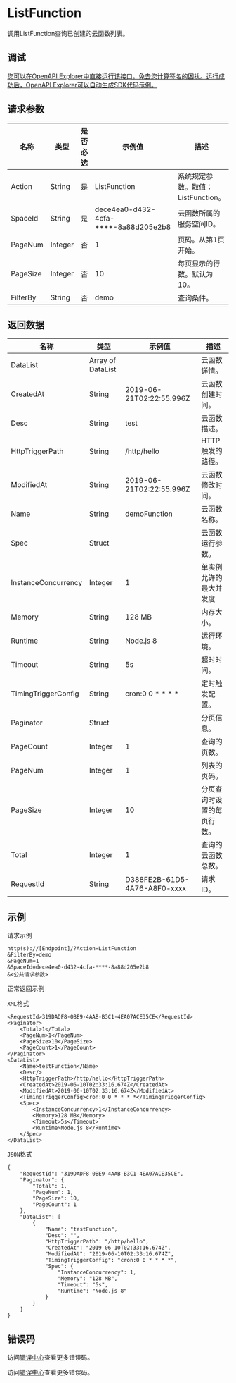 # ListFunction

调用ListFunction查询已创建的云函数列表。

## 调试

[您可以在OpenAPI Explorer中直接运行该接口，免去您计算签名的困扰。运行成功后，OpenAPI Explorer可以自动生成SDK代码示例。](https://api.aliyun.com/#product=MPServerless&api=ListFunction&type=RPC&version=2019-06-15)

## 请求参数

|名称|类型|是否必选|示例值|描述|
|--|--|----|---|--|
|Action|String|是|ListFunction|系统规定参数。取值：ListFunction。 |
|SpaceId|String|是|dece4ea0-d432-4cfa-\*\*\*\*-8a88d205e2b8|云函数所属的服务空间ID。 |
|PageNum|Integer|否|1|页码。从第1页开始。 |
|PageSize|Integer|否|10|每页显示的行数。默认为10。 |
|FilterBy|String|否|demo|查询条件。 |

## 返回数据

|名称|类型|示例值|描述|
|--|--|---|--|
|DataList|Array of DataList| |云函数详情。 |
|CreatedAt|String|2019-06-21T02:22:55.996Z|云函数创建时间。 |
|Desc|String|test|云函数描述。 |
|HttpTriggerPath|String|/http/hello|HTTP触发的路径。 |
|ModifiedAt|String|2019-06-21T02:22:55.996Z|云函数修改时间。 |
|Name|String|demoFunction|云函数名称。 |
|Spec|Struct| |云函数运行参数。 |
|InstanceConcurrency|Integer|1|单实例允许的最大并发度 |
|Memory|String|128 MB|内存大小。 |
|Runtime|String|Node.js 8|运行环境。 |
|Timeout|String|5s|超时时间。 |
|TimingTriggerConfig|String|cron:0 0 \* \* \* \*|定时触发配置。 |
|Paginator|Struct| |分页信息。 |
|PageCount|Integer|1|查询的页数。 |
|PageNum|Integer|1|列表的页码。 |
|PageSize|Integer|10|分页查询时设置的每页行数。 |
|Total|Integer|1|查询的云函数总数。 |
|RequestId|String|D388FE2B-61D5-4A76-A8F0-xxxx|请求ID。 |

## 示例

请求示例

```
http(s)://[Endpoint]/?Action=ListFunction
&FilterBy=demo
&PageNum=1
&SpaceId=dece4ea0-d432-4cfa-****-8a88d205e2b8
&<公共请求参数>
```

正常返回示例

`XML`格式

```
<RequestId>319DADF8-0BE9-4AAB-B3C1-4EA07ACE35CE</RequestId>
<Paginator>
    <Total>1</Total>
    <PageNum>1</PageNum>
    <PageSize>10</PageSize>
    <PageCount>1</PageCount>
</Paginator>
<DataList>
    <Name>testFunction</Name>
    <Desc/>
    <HttpTriggerPath>/http/hello</HttpTriggerPath>
    <CreatedAt>2019-06-10T02:33:16.674Z</CreatedAt>
    <ModifiedAt>2019-06-10T02:33:16.674Z</ModifiedAt>
    <TimingTriggerConfig>cron:0 0 * * * *</TimingTriggerConfig>
    <Spec>
        <InstanceConcurrency>1</InstanceConcurrency>
        <Memory>128 MB</Memory>
        <Timeout>5s</Timeout>
        <Runtime>Node.js 8</Runtime>
    </Spec>
</DataList>
```

`JSON`格式

```
{
    "RequestId": "319DADF8-0BE9-4AAB-B3C1-4EA07ACE35CE",
    "Paginator": {
        "Total": 1,
        "PageNum": 1,
        "PageSize": 10,
        "PageCount": 1
    },
    "DataList": [
        {
            "Name": "testFunction",
            "Desc": "",
            "HttpTriggerPath": "/http/hello",
            "CreatedAt": "2019-06-10T02:33:16.674Z",
            "ModifiedAt": "2019-06-10T02:33:16.674Z",
            "TimingTriggerConfig": "cron:0 0 * * * *",
            "Spec": {
                "InstanceConcurrency": 1,
                "Memory": "128 MB",
                "Timeout": "5s",
                "Runtime": "Node.js 8"
            }
        }
    ]
}
```

## 错误码

访问[错误中心](https://error-center.aliyun.com/status/product/MPServerless)查看更多错误码。

访问[错误中心](https://error-center.alibabacloud.com/status/product/MPServerless)查看更多错误码。

